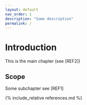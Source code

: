 ```yaml
---
layout: default
nav_order: 1
description: "Some description"
permalink: /
---
```


# Introduction

This is the main chapter (see [REF2])

## Scope

Some subchapter see [REF1]

{% include_relative references.md %}
